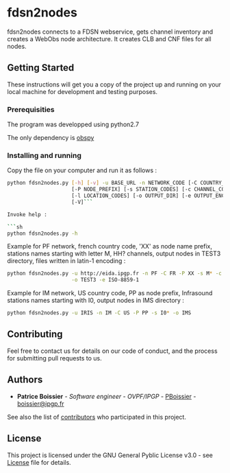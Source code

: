# fdsn2nodes

fdsn2nodes connects to a FDSN webservice, gets channel inventory and creates a WebObs node architecture. It creates CLB and CNF files for all nodes.

## Getting Started

These instructions will get you a copy of the project up and running on your local machine for development and testing purposes.

### Prerequisities

The program was developped using python2.7

The only dependency is [obspy](http://obspy.org/)

### Installing and running

Copy the file on your computer and run it as follows :

```sh
python fdsn2nodes.py [-h] [-v] -u BASE_URL -n NETWORK_CODE [-C COUNTRY_CODE]
                     [-P NODE_PREFIX] [-s STATION_CODES] [-c CHANNEL_CODES]
                     [-l LOCATION_CODES] [-o OUTPUT_DIR] [-e OUTPUT_ENCODING]
                     [-V]```

Invoke help :

```sh
python fdsn2nodes.py -h
```

Example for PF network, french country code, 'XX' as node name prefix, stations names starting with letter M, HH? channels, output nodes in TEST3 directory, files written in latin-1 encoding : 

```sh
python fdsn2nodes.py -u http://eida.ipgp.fr -n PF -C FR -P XX -s M* -c HH? \
                     -o TEST3 -e ISO-8859-1
```

Example for IM network, US country code, PP as node prefix, Infrasound stations names starting with I0, output nodes in IMS directory :

```sh
python fdsn2nodes.py -u IRIS -n IM -C US -P PP -s I0* -o IMS
```

## Contributing

Feel free to contact us for details on our code of conduct, and the process for submitting pull requests to us.

## Authors

* **Patrice Boissier** - *Software engineer - OVPF/IPGP* - [PBoissier](https://github.com/PBoissier) - boissier@ipgp.fr

See also the list of [contributors](https://github.com/IPGP/fdsn2nodes/contributors) who participated in this project.

## License

This project is licensed under the GNU General Pyblic License v3.0 - see [License](LICENSE) file for details.

